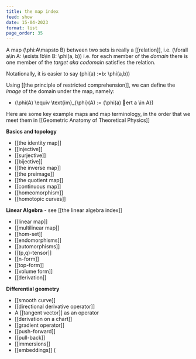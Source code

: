 ```yaml
---
title: the map index
feed: show
date: 15-04-2023
format: list
page_order: 35
---
```



A map  \(\phi:A\mapsto B\)  between two sets is really a [[relation]], i.e.  \(\forall a\in A: \exists !b\in B: \phi(a, b)\) 
i.e. for each member of the *domain* there is one member of the *target aka codomain* satisfies the relation.

Notationally, it is easier to say  \(phi(a) :=b: \phi(a,b)\) 

Using [[the principle of restricted comprehension]], we can define the *image* of the domain under the map, namely:
-  \(\phi(A) \equiv \text{im}_{\phi}(A) := \{\phi(a) ert a \in A\}\) 


Here are some key example maps and map terminology, in the order that we meet them in [[Geometric Anatomy of Theoretical Physics]]

**Basics and topology**
- [[the identity map]]
- [[injective]]
- [[surjective]]
- [[bijective]]
- [[the inverse map]]
- [[the preimage]]
- [[the quotient map]]
- [[continuous map]]
- [[homeomorphism]]
- [[homotopic curves]]

**Linear Algebra** - see [[the linear algebra index]]
- [[linear map]]
- [[multilinear map]]
- [[hom-set]]
- [[endomorphisms]]
- [[automorphisms]]
- [[(p,q)-tensor]]
- [[n-form]]
- [[top-form]]
- [[volume form]]
- [[derivation]]

**Differential geometry**
- [[smooth curve]]
- [[directional derivative operator]]
- A [[tangent vector]] as an operator
- [[derivation on a chart]]
- [[gradient operator]]
- [[push-forward]]
- [[pull-back]]
- [[immersions]]
- [[embeddings]] \(